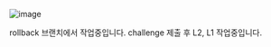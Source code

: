 ![image](https://github.com/jaerius/rollup/assets/139107488/b41ecdc7-d69f-4466-8b2c-e77bd30b469c)

rollback 브랜치에서 작업중입니다.
challenge 제출 후 L2, L1 작업중입니다.
